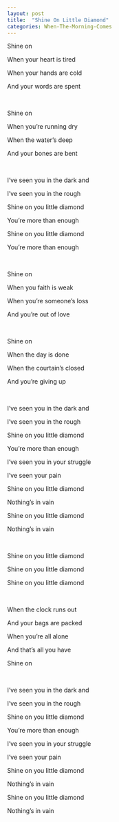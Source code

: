 ```yaml
---
layout: post
title:  "Shine On Little Diamond"
categories: When-The-Morning-Comes
---
```

Shine on

When your heart is tired

When your hands are cold

And your words are spent

<br />

Shine on

When you’re running dry

When the water’s deep

And your bones are bent

<br />

I’ve seen you in the dark and

I’ve seen you in the rough

Shine on you little diamond

You’re more than enough

Shine on you little diamond

You’re more than enough

<br />

Shine on

When you faith is weak

When you’re someone’s loss

And you’re out of love

<br />

Shine on

When the day is done

When the courtain’s closed

And you’re giving up

<br />

I’ve seen you in the dark and

I’ve seen you in the rough

Shine on you little diamond

You’re more than enough

I’ve seen you in your struggle

I’ve seen your pain

Shine on you little diamond

Nothing’s in vain

Shine on you little diamond

Nothing’s in vain

<br />

Shine on you little diamond

Shine on you little diamond

Shine on you little diamond

<br />

When the clock runs out

And your bags are packed

When you’re all alone

And that’s all you have

Shine on

<br />

I’ve seen you in the dark and

I’ve seen you in the rough

Shine on you little diamond

You’re more than enough

I’ve seen you in your struggle

I’ve seen your pain

Shine on you little diamond

Nothing’s in vain

Shine on you little diamond

Nothing’s in vain